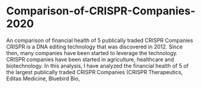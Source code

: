 # Comparison-of-CRISPR-Companies-2020
An comparison of financial health of 5 publically traded CRISPR Companies
CRISPR is a DNA editing technology that was discovered in 2012. Since then, many companies have been started to leverage the technology. CRISPR companies have been started in agriculture, healthcare and biotechnology. In this analysis, I have analyzed the financial health of 5 of the largest publically traded CRISPR Companies (CRISPR Therapeutics, Editas Medicine, Bluebird Bio, 
